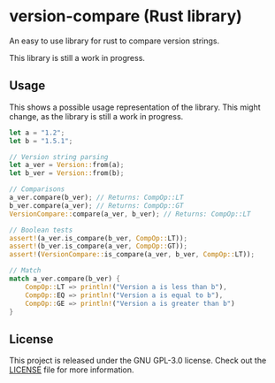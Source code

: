# version-compare (Rust library)
An easy to use library for rust to compare version strings.

This library is still a work in progress.

## Usage
This shows a possible usage representation of the library. This might change, as the library is still a work in progress.

```Rust
let a = "1.2";
let b = "1.5.1";

// Version string parsing
let a_ver = Version::from(a);
let b_ver = Version::from(b);

// Comparisons
a_ver.compare(b_ver); // Returns: CompOp::LT
b_ver.compare(a_ver); // Returns: CompOp::GT
VersionCompare::compare(a_ver, b_ver); // Returns: CompOp::LT

// Boolean tests
assert!(a_ver.is_compare(b_ver, CompOp::LT));
assert!(b_ver.is_compare(a_ver, CompOp::GT));
assert!(VersionCompare::is_compare(a_ver, b_ver, CompOp::LT));

// Match
match a_ver.compare(b_ver) {
    CompOp::LT => println!("Version a is less than b"),
    CompOp::EQ => println!("Version a is equal to b"),
    CompOp::GE => println!("Version a is greater than b")
}
```

## License
This project is released under the GNU GPL-3.0 license. Check out the [LICENSE](LICENSE) file for more information.